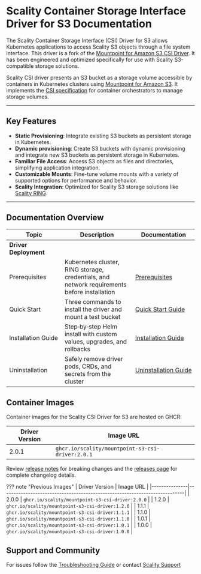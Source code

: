 # Scality Container Storage Interface Driver for S3 Documentation

The Scality Container Storage Interface (CSI) Driver for S3 allows Kubernetes applications to access Scality S3 objects through a file system interface.
This driver is a fork of the [Mountpoint for Amazon S3 CSI Driver](https://github.com/awslabs/mountpoint-s3-csi-driver).
It has been engineered and optimized specifically for use with Scality S3-compatible storage solutions.

Scality CSI driver presents an S3 bucket as a storage volume accessible by containers in Kubernetes clusters using [Mountpoint for Amazon S3](https://github.com/awslabs/mountpoint-s3).
It implements the [CSI specification](https://github.com/container-storage-interface/spec/blob/master/spec.md) for container orchestrators to manage storage volumes.

---

## Key Features

- **Static Provisioning**: Integrate existing S3 buckets as persistent storage in Kubernetes.
- **Dynamic provisioning**: Create S3 buckets with dynamic provisioning and integrate new S3 buckets as persistent storage in Kubernetes.
- **Familiar File Access**: Access S3 objects as files and directories, simplifying application integration.
- **Customizable Mounts**: Fine-tune volume mounts with a variety of supported options for performance and behavior.
- **Scality Integration**: Optimized for Scality S3 storage solutions like [Scality RING](https://www.scality.com/ring/).

---

## Documentation Overview

| Topic | Description | Documentation |
|-------|-------------|---------------|
| **Driver Deployment** | | |
| Prerequisites | Kubernetes cluster, RING storage, credentials, and network requirements before installation | [Prerequisites](driver-deployment/prerequisites.md) |
| Quick Start | Three commands to install the driver and mount a test bucket | [Quick Start Guide](driver-deployment/quick-start.md) |
| Installation Guide | Step‑by‑step Helm install with custom values, upgrades, and rollbacks | [Installation Guide](driver-deployment/installation-guide.md) |
| Uninstallation | Safely remove driver pods, CRDs, and secrets from the cluster | [Uninstallation Guide](driver-deployment/uninstallation.md) |

## Container Images

Container images for the Scality CSI Driver for S3 are hosted on GHCR:

| Driver Version | Image URL                                                                 |
|---------------|----------------------------------------------------------------------------|
| 2.0.1         | `ghcr.io/scality/mountpoint-s3-csi-driver:2.0.1`                           |

Review [release notes](release-notes.md) for breaking changes and the [releases page](https://github.com/scality/mountpoint-s3-csi-driver/releases) for complete changelog details.

??? note "Previous Images"
    | Driver Version | Image URL                                                                 |
    |---------------|----------------------------------------------------------------------------|
    | 2.0.0         | `ghcr.io/scality/mountpoint-s3-csi-driver:2.0.0`                           |
    | 1.2.0         | `ghcr.io/scality/mountpoint-s3-csi-driver:1.2.0`                           |
    | 1.1.1         | `ghcr.io/scality/mountpoint-s3-csi-driver:1.1.1`                           |
    | 1.1.0         | `ghcr.io/scality/mountpoint-s3-csi-driver:1.1.0`                           |
    | 1.0.1         | `ghcr.io/scality/mountpoint-s3-csi-driver:1.0.1`                           |
    | 1.0.0         | `ghcr.io/scality/mountpoint-s3-csi-driver:1.0.0`                           |

## Support and Community

For issues follow the [Troubleshooting Guide](troubleshooting.md) or contact [Scality Support](https://support.scality.com/)
